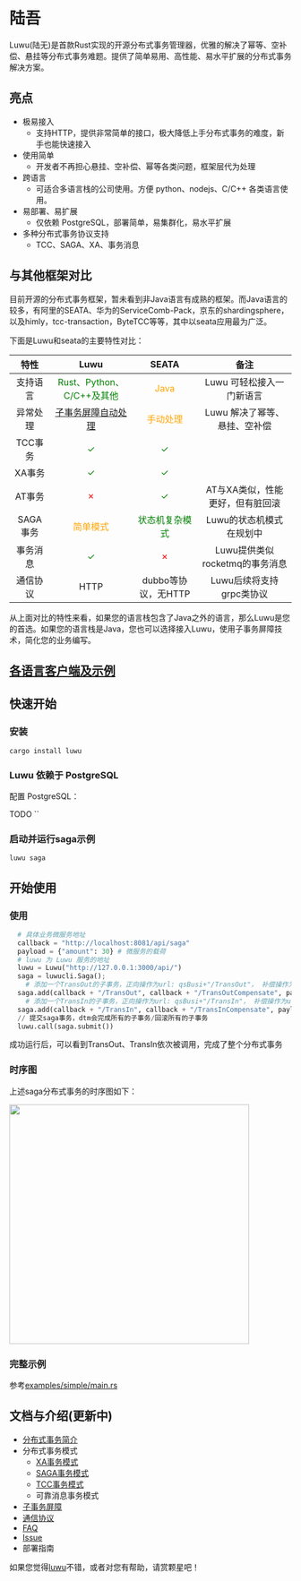 # 陆吾

Luwu(陆无)是首款Rust实现的开源分布式事务管理器，优雅的解决了幂等、空补偿、悬挂等分布式事务难题。提供了简单易用、高性能、易水平扩展的分布式事务解决方案。

## 亮点

* 极易接入
  - 支持HTTP，提供非常简单的接口，极大降低上手分布式事务的难度，新手也能快速接入
* 使用简单
  - 开发者不再担心悬挂、空补偿、幂等各类问题，框架层代为处理
* 跨语言
  - 可适合多语言栈的公司使用。方便 python、nodejs、C/C++ 各类语言使用。
* 易部署、易扩展
  - 仅依赖 PostgreSQL，部署简单，易集群化，易水平扩展
* 多种分布式事务协议支持
  - TCC、SAGA、XA、事务消息

## 与其他框架对比

目前开源的分布式事务框架，暂未看到非Java语言有成熟的框架。而Java语言的较多，有阿里的SEATA、华为的ServiceComb-Pack，京东的shardingsphere，以及himly，tcc-transaction，ByteTCC等等，其中以seata应用最为广泛。

下面是Luwu和seata的主要特性对比：

|  特性| Luwu | SEATA |备注|
|:-----:|:----:|:----:|:----:|
| 支持语言 |<span style="color:green">Rust、Python、C/C++及其他</span>|<span style="color:orange">Java</span>|Luwu 可轻松接入一门新语言|
|异常处理| <span style="color:green">[子事务屏障自动处理](https://zhuanlan.zhihu.com/p/388444465)</span>|<span style="color:orange">手动处理</span> |Luwu 解决了幂等、悬挂、空补偿|
| TCC事务| <span style="color:green">✓</span>|<span style="color:green">✓</span>||
| XA事务|<span style="color:green">✓</span>|<span style="color:green">✓</span>||
|AT事务|<span style="color:red">✗</span>|<span style="color:green">✓</span>|AT与XA类似，性能更好，但有脏回滚|
| SAGA事务 |<span style="color:orange">简单模式</span> |<span style="color:green">状态机复杂模式</span> |Luwu的状态机模式在规划中|
|事务消息|<span style="color:green">✓</span>|<span style="color:red">✗</span>|Luwu提供类似rocketmq的事务消息|
|通信协议|HTTP|dubbo等协议，无HTTP|Luwu后续将支持grpc类协议|

从上面对比的特性来看，如果您的语言栈包含了Java之外的语言，那么Luwu是您的首选。如果您的语言栈是Java，您也可以选择接入Luwu，使用子事务屏障技术，简化您的业务编写。

## [各语言客户端及示例](./doc/sdk.md)

## 快速开始

### 安装

`cargo install luwu`

### Luwu 依赖于 PostgreSQL

配置 PostgreSQL：

TODO ``

### 启动并运行saga示例
`luwu saga`

## 开始使用

### 使用
```Python
  # 具体业务微服务地址
  callback = "http://localhost:8081/api/saga"
  payload = {"amount": 30} # 微服务的载荷
  # luwu 为 Luwu 服务的地址
  luwu = Luwu("http://127.0.0.1:3000/api/")
  saga = luwucli.Saga();
    # 添加一个TransOut的子事务，正向操作为url: qsBusi+"/TransOut"， 补偿操作为url: qsBusi+"/TransOutCompensate"
  saga.add(callback + "/TransOut", callback + "/TransOutCompensate", payload).
    # 添加一个TransIn的子事务，正向操作为url: qsBusi+"/TransIn"， 补偿操作为url: qsBusi+"/TransInCompensate"
  saga.add(callback + "/TransIn", callback + "/TransInCompensate", payload)
  // 提交saga事务，dtm会完成所有的子事务/回滚所有的子事务
  luwu.call(saga.submit())
```

成功运行后，可以看到TransOut、TransIn依次被调用，完成了整个分布式事务

### 时序图

上述saga分布式事务的时序图如下：

<img src="https://pic3.zhimg.com/80/v2-b7d98659093c399e182a0173a8e549ca_1440w.jpg" height=428 />

### 完整示例
参考[examples/simple/main.rs](./examples/simple/main.rs)

## 文档与介绍(更新中)
  * [分布式事务简介](https://zhuanlan.zhihu.com/p/387487859)
  * 分布式事务模式
    - [XA事务模式](https://zhuanlan.zhihu.com/p/384756957)
    - [SAGA事务模式](https://zhuanlan.zhihu.com/p/385594256)
    - [TCC事务模式](https://zhuanlan.zhihu.com/p/388357329)
    - 可靠消息事务模式
  * [子事务屏障](https://zhuanlan.zhihu.com/p/388444465)
  * [通信协议](./protocol.md)
  * [FAQ](./FAQ.md)
  * [Issue](https://github.com/songww/luwu/issues/1)
  * 部署指南


如果您觉得[luwu](https://github.com/songww/luwu)不错，或者对您有帮助，请赏颗星吧！
